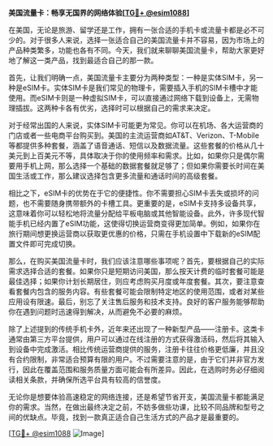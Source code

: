 **美国流量卡：畅享无国界的网络体验[[TG💪+ @esim1088](https://t.me/s/esim1088)]**

在美国，无论是旅游、留学还是工作，拥有一张合适的手机卡或流量卡都是必不可少的。对于很多人来说，选择一张适合自己的美国流量卡并不容易，因为市场上的产品种类繁多，功能也各有不同。今天，我们就来聊聊美国流量卡，帮助大家更好地了解这一类产品，找到最适合自己的那一款。

首先，让我们明确一点，美国流量卡主要分为两种类型：一种是实体SIM卡，另一种是eSIM卡。实体SIM卡是我们常见的物理卡，需要插入手机的SIM卡槽中才能使用。而eSIM卡则是一种虚拟SIM卡，可以直接通过网络下载到设备上，无需物理插拔。这两种卡各有优劣，选择时可以根据自己的需求来决定。

对于经常出国的人来说，实体SIM卡可能更为常见。你可以在机场、各大运营商的门店或者一些电商平台购买到。美国的主流运营商如AT&T、Verizon、T-Mobile等都提供多种套餐，涵盖了语音通话、短信以及数据流量。这些套餐的价格从几十美元到上百美元不等，具体取决于你的使用频率和需求。比如，如果你只是偶尔需要用手机上网，那么选择一个基础的数据套餐就足够了；但如果你需要长时间在美国生活或工作，那么建议选择包含更多流量和通话时间的高级套餐。

相比之下，eSIM卡的优势在于它的便捷性。你不需要担心SIM卡丢失或损坏的问题，也不需要随身携带额外的卡槽工具。更重要的是，eSIM卡支持多设备共享，这意味着你可以轻松地将流量分配给平板电脑或其他智能设备。此外，许多现代智能手机已经内置了eSIM功能，这使得切换运营商变得更加简单。例如，如果你在旅行期间想更换运营商以获取更优惠的价格，只需在手机设置中下载新的eSIM配置文件即可完成切换。

那么，在购买美国流量卡时，我们应该注意哪些事项呢？首先，要根据自己的实际需求选择合适的套餐。如果你只是短期访问美国，那么按天计费的临时套餐可能是最佳选择；如果你计划长期居住，则应考虑购买月度或年度套餐。其次，要注意查看套餐内包含的服务内容。有些套餐可能会限制特定地区的使用范围，或者对某些应用设有限速。最后，别忘了关注售后服务和技术支持。良好的客户服务能够帮助你在遇到问题时迅速得到解决，从而避免不必要的麻烦。

除了上述提到的传统手机卡外，近年来还出现了一种新型产品——注册卡。这类卡通常由第三方平台提供，用户可以通过在线注册的方式获得激活码，然后将其输入到设备中完成激活。相比传统运营商提供的服务，注册卡往往价格更低廉，并且没有合约限制，非常适合预算有限的用户。不过需要注意的是，由于它们并非官方发行，因此在覆盖范围和服务质量方面可能会有所差异。因此，在选购时务必仔细阅读相关条款，并确保所选平台具有较高的信誉度。

无论你是想要体验高速稳定的网络连接，还是希望节省开支，美国流量卡都能满足你的需求。当然，在做出最终决定之前，不妨多做些功课，比较不同品牌和型号之间的优缺点。毕竟，找到一款真正适合自己生活方式的产品才是最重要的。

[[TG💪+ @esim1088](https://t.me/s/esim1088) ![Image](https://i.postimg.cc/4NQfJmqS/Snipaste-2025-05-13-00-14-12.png)]